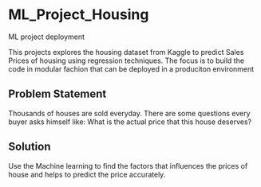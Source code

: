 # ML_Project_Housing
ML project deployment

This projects explores the housing dataset from Kaggle to predict Sales Prices of housing using regression techniques. The focus is to build the code in modular fachion that can be deployed in a produciton environment

## Problem Statement
Thousands of houses are sold everyday. There are some questions every buyer asks himself like: What is the actual price that this house deserves? 

## Solution 

Use the Machine learning to find the factors that influences the prices of house and helps to predict the price accurately.
